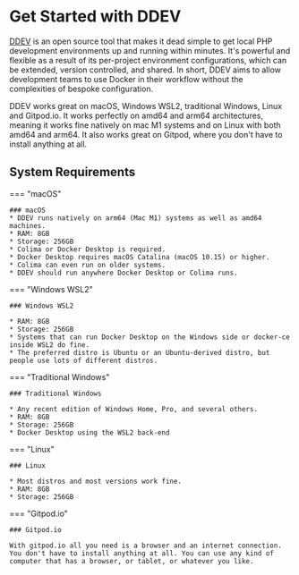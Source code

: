 # Get Started with DDEV

[DDEV](https://github.com/drud/ddev) is an open source tool that makes it dead simple to get local PHP development environments up and running within minutes. It's powerful and flexible as a result of its per-project environment configurations, which can be extended, version controlled, and shared. In short, DDEV aims to allow development teams to use Docker in their workflow without the complexities of bespoke configuration.

DDEV works great on macOS, Windows WSL2, traditional Windows, Linux and Gitpod.io. It works perfectly on amd64 and arm64 architectures, meaning it works fine natively on mac M1 systems and on Linux with both amd64 and arm64. It also works great on Gitpod, where you don't have to install anything at all.

## System Requirements

=== "macOS"

    ### macOS
    * DDEV runs natively on arm64 (Mac M1) systems as well as amd64 machines.
    * RAM: 8GB
    * Storage: 256GB
    * Colima or Docker Desktop is required.
    * Docker Desktop requires macOS Catalina (macOS 10.15) or higher.
    * Colima can even run on older systems.
    * DDEV should run anywhere Docker Desktop or Colima runs.

=== "Windows WSL2"

    ### Windows WSL2

    * RAM: 8GB
    * Storage: 256GB
    * Systems that can run Docker Desktop on the Windows side or docker-ce inside WSL2 do fine.
    * The preferred distro is Ubuntu or an Ubuntu-derived distro, but people use lots of different distros.

=== "Traditional Windows"

    ### Traditional Windows

    * Any recent edition of Windows Home, Pro, and several others.
    * RAM: 8GB
    * Storage: 256GB
    * Docker Desktop using the WSL2 back-end

=== "Linux"

    ### Linux

    * Most distros and most versions work fine.
    * RAM: 8GB
    * Storage: 256GB

=== "Gitpod.io"

    ### Gitpod.io

    With gitpod.io all you need is a browser and an internet connection. You don't have to install anything at all. You can use any kind of computer that has a browser, or tablet, or whatever you like.

